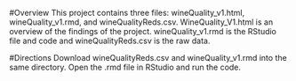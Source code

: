 #Overview
This project contains three files: wineQuality_v1.html, wineQuality_v1.rmd, and wineQualityReds.csv. WineQuality_V1.html is an overview of the findings of the project. wineQuality_v1.rmd is the RStudio file and code and wineQualityReds.csv is the raw data.

#Directions
Download wineQualityReds.csv and wineQuality_v1.rmd into the same directory.
Open the .rmd file in RStudio and run the code.
